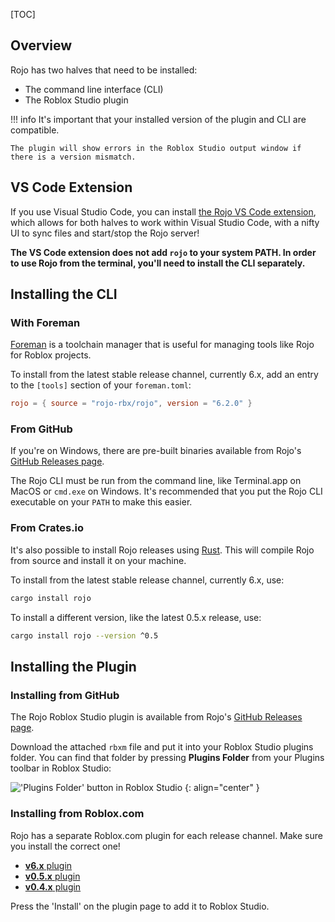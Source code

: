 [TOC]

## Overview
Rojo has two halves that need to be installed:

* The command line interface (CLI)
* The Roblox Studio plugin

!!! info
    It's important that your installed version of the plugin and CLI are compatible.

    The plugin will show errors in the Roblox Studio output window if there is a version mismatch.

## VS Code Extension
If you use Visual Studio Code, you can install [the Rojo VS Code extension](https://marketplace.visualstudio.com/items?itemName=evaera.vscode-rojo), which allows for both halves to work within Visual Studio Code, with a nifty UI to sync files and start/stop the Rojo server!

**The VS Code extension does not add `rojo` to your system PATH. In order to use Rojo from the terminal, you'll need to install the CLI separately.**

## Installing the CLI

### With Foreman
[Foreman](https://github.com/rojo-rbx/foreman) is a toolchain manager that is useful for managing tools like Rojo for Roblox projects.

To install from the latest stable release channel, currently 6.x, add an entry to the `[tools]` section of your `foreman.toml`:

```toml
rojo = { source = "rojo-rbx/rojo", version = "6.2.0" }
```

### From GitHub
If you're on Windows, there are pre-built binaries available from Rojo's [GitHub Releases page](https://github.com/LPGhatguy/rojo/releases).

The Rojo CLI must be run from the command line, like Terminal.app on MacOS or `cmd.exe` on Windows. It's recommended that you put the Rojo CLI executable on your `PATH` to make this easier.

### From Crates.io
It's also possible to install Rojo releases using [Rust](https://www.rust-lang.org/). This will compile Rojo from source and install it on your machine.

To install from the latest stable release channel, currently 6.x, use:

```sh
cargo install rojo
```

To install a different version, like the latest 0.5.x release, use:

```sh
cargo install rojo --version ^0.5
```

## Installing the Plugin

### Installing from GitHub
The Rojo Roblox Studio plugin is available from Rojo's [GitHub Releases page](https://github.com/LPGhatguy/rojo/releases).

Download the attached `rbxm` file and put it into your Roblox Studio plugins folder. You can find that folder by pressing **Plugins Folder** from your Plugins toolbar in Roblox Studio:

!['Plugins Folder' button in Roblox Studio](images/plugins-folder-in-studio.png)
{: align="center" }

### Installing from Roblox.com
Rojo has a separate Roblox.com plugin for each release channel. Make sure you install the correct one!

* [**v6.x** plugin](https://www.roblox.com/library/4048317704/)
* [**v0.5.x** plugin](https://www.roblox.com/library/1997686364/)
* [**v0.4.x** plugin](https://www.roblox.com/library/1211549683/)

Press the 'Install' on the plugin page to add it to Roblox Studio.
